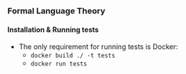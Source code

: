 ### Formal Language Theory

#### Installation & Running tests

 - The only requirement for running tests is Docker:
   - `docker build ./ -t tests`
   - `docker run tests`